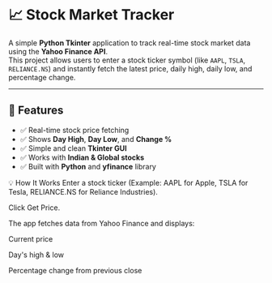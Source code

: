 # 📈 Stock Market Tracker

A simple **Python Tkinter** application to track real-time stock market data using the **Yahoo Finance API**.  
This project allows users to enter a stock ticker symbol (like `AAPL`, `TSLA`, `RELIANCE.NS`) and instantly fetch the latest price, daily high, daily low, and percentage change.

---

## 🚀 Features
- ✅ Real-time stock price fetching
- ✅ Shows **Day High**, **Day Low**, and **Change %**
- ✅ Simple and clean **Tkinter GUI**
- ✅ Works with **Indian & Global stocks**
- ✅ Built with **Python** and **yfinance** library


💡 How It Works
Enter a stock ticker (Example: AAPL for Apple, TSLA for Tesla, RELIANCE.NS for Reliance Industries).

Click Get Price.

The app fetches data from Yahoo Finance and displays:

Current price

Day's high & low

Percentage change from previous close
